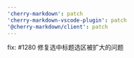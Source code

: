 ```yaml
---
'cherry-markdown': patch
'cherry-markdown-vscode-plugin': patch
'@cherry-markdown/client': patch
---
```


fix: #1280 修复选中标题选区被扩大的问题
